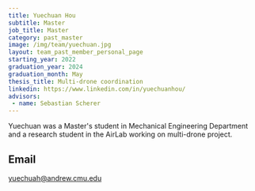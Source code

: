 ```yaml
---
title: Yuechuan Hou
subtitle: Master
job_title: Master
category: past_master
image: /img/team/yuechuan.jpg
layout: team_past_member_personal_page
starting_year: 2022
graduation_year: 2024
graduation_month: May
thesis_title: Multi-drone coordination
linkedin: https://www.linkedin.com/in/yuechuanhou/
advisors:
 - name: Sebastian Scherer
---
```



Yuechuan was a Master's student in Mechanical Engineering Department and a research student in the AirLab working on multi-drone project.

## Email ##
yuechuah@andrew.cmu.edu
